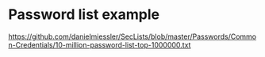 # Password list example
https://github.com/danielmiessler/SecLists/blob/master/Passwords/Common-Credentials/10-million-password-list-top-1000000.txt
